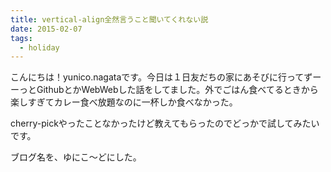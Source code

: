 ```yaml
---
title: vertical-align全然言うこと聞いてくれない説
date: 2015-02-07
tags:
  - holiday
---
```


こんにちは！yunico.nagataです。今日は１日友だちの家にあそびに行ってずーーっとGithubとかWebWebした話をしてました。外でごはん食べてるときから楽しすぎてカレー食べ放題なのに一杯しか食べなかった。

cherry-pickやったことなかったけど教えてもらったのでどっかで試してみたいです。

ブログ名を、ゆにこ〜どにした。




